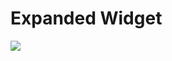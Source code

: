 # Expanded Widget

[![](https://cdn.dribbble.com/userupload/16155364/file/original-f725b3107181e4a5ad0dee1e62448dae.png?resize=1600x900)](https://youtu.be/eguz376uwl8?si=Jir2sTTkiIQTqTpe)
